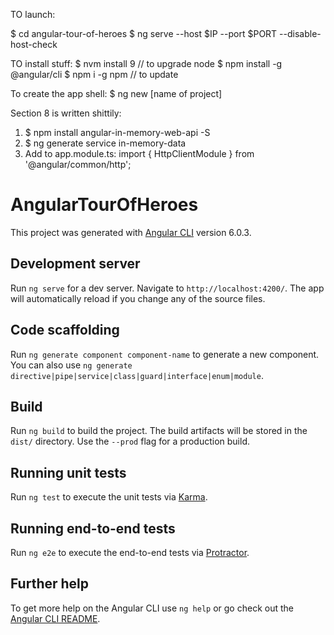 TO launch:

$ cd angular-tour-of-heroes
$ ng serve --host $IP --port $PORT --disable-host-check

TO install stuff:
$ nvm install 9  // to upgrade node
$ npm install -g @angular/cli
$ npm i -g npm  // to update

To create the app shell:
$ ng new [name of project]

Section 8 is written shittily:

1) $ npm install angular-in-memory-web-api -S
2) $ ng generate service in-memory-data
3) Add to app.module.ts:
import { HttpClientModule } from '@angular/common/http';

# AngularTourOfHeroes



This project was generated with [Angular CLI](https://github.com/angular/angular-cli) version 6.0.3.

## Development server

Run `ng serve` for a dev server. Navigate to `http://localhost:4200/`. The app will automatically reload if you change any of the source files.

## Code scaffolding

Run `ng generate component component-name` to generate a new component. You can also use `ng generate directive|pipe|service|class|guard|interface|enum|module`.

## Build

Run `ng build` to build the project. The build artifacts will be stored in the `dist/` directory. Use the `--prod` flag for a production build.

## Running unit tests

Run `ng test` to execute the unit tests via [Karma](https://karma-runner.github.io).

## Running end-to-end tests

Run `ng e2e` to execute the end-to-end tests via [Protractor](http://www.protractortest.org/).

## Further help

To get more help on the Angular CLI use `ng help` or go check out the [Angular CLI README](https://github.com/angular/angular-cli/blob/master/README.md).
